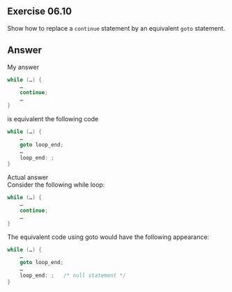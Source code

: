 ## Exercise 06.10
Show how to replace a ```continue``` statement by an equivalent ```goto``` statement.

## Answer
My answer
```C
while (…) {
    …
    continue;
    …
}
```
is equivalent the following code
```C
while (…) {
    …
    goto loop_end;
    …
    loop_end: ;
}
```

Actual answer   
Consider the following while loop:
```C
while (…) {
    …
    continue;
    …
}
```
The equivalent code using goto would have the following appearance:
```C
while (…) {
    …
    goto loop_end;
    …
    loop_end: ;   /* null statement */
}
```

